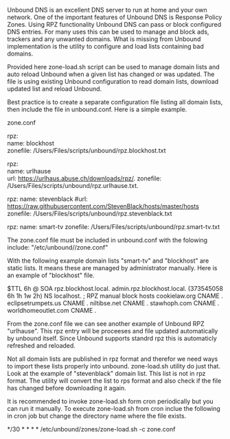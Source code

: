 Unbound DNS is an excellent DNS server to run at home and your own network. One of the important features of Unbound DNS is Response Policy Zones.
Using RPZ functionality Unbound DNS can pass or block configured DNS entries. For many uses this can be used to manage and block ads, trackers and any unwanted domains.
What is missing from Unbound implementation is the utility to configure and load lists containing bad domains.

Provided here zone-load.sh script can be used to manage domain lists and auto reload Unbound when a given list has changed or was updated.
The file is using existing Unbound configuration to read domain lists, download updated list and reload Unbound.

Best practice is to create a separate configuration file listing all domain lists, then include the file in unbound.conf.
Here is a simple example.

zone.conf 

rpz:  
    name: blockhost  
    zonefile: /Users/Files/scripts/unbound/rpz.blockhost.txt  
  
rpz:  
    name: urlhause  
    url: https://urlhaus.abuse.ch/downloads/rpz/. 
    zonefile: /Users/Files/scripts/unbound/rpz.urlhause.txt. 
  
rpz:
   name: stevenblack
   #url: https://raw.githubusercontent.com/StevenBlack/hosts/master/hosts
   zonefile: /Users/Files/scripts/unbound/rpz.stevenblack.txt

rpz:
   name: smart-tv
   zonefile: /Users/Files/scripts/unbound/rpz.smart-tv.txt

The zone.conf file must be included in unbound.conf with the folowing
  include: "/etc/unbound/<directory>/zone.conf"

With the following example domain lists "smart-tv" and "blockhost" are static lists. It means these are managed by administrator manually.
Here is an example of "blockhost" file.

$TTL 6h
@ SOA rpz.blockhost.local. admin.rpz.blockhost.local. (373545058 6h 1h 1w 2h)
  NS  localhost.
; RPZ manual block hosts
cookielaw.org CNAME .
eclipsetrumpets.us CNAME .
niltibse.net CNAME .
stawhoph.com CNAME .
worldhomeoutlet.com CNAME .

From the zone.conf file we can see another example of Unbound RPZ "urlhause". This rpz entry will be proceeses and file updated automatically by unbound itself.
Since Unbound supports standrd rpz this is automaticly refreshed and reloaded.

Not all domain lists are published in rpz format and therefor we need ways to import these lists properly into unbound. zone-load.sh utility do just that.
Look at the example of "stevenblack" domain list. This list is not in rpz format. The utility will convert the list to rps format and also check if the file has changed before downloading it again. 

It is recommended to invoke zone-load.sh form cron periodically but you can run it manually. To execute zone-load.sh from cron inclue the following in cron job but change the directory name where the file exists.

*/30 * * * * /etc/unbound/zones/zone-load.sh -c zone.conf

